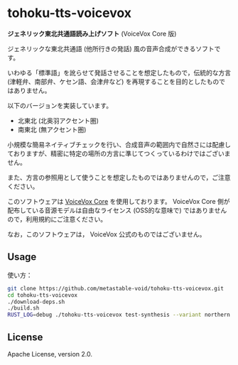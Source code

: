 # tohoku-tts-voicevox

**ジェネリック東北共通語読み上げソフト** (VoiceVox Core 版)

ジェネリックな東北共通語 (他所行きの発話) 風の音声合成ができるソフトです。

いわゆる「標準語」を訛らせて発話させることを想定したもので，伝統的な方言 (津軽弁、南部弁、ケセン語、会津弁など) を再現することを目的としたものではありません。

以下のバージョンを実装しています。

- 北東北 (北奥羽アクセント圏)
- 南東北 (無アクセント圏)

小規模な簡易ネイティブチェックを行い、合成音声の範囲内で自然さには配慮しておりますが、精密に特定の場所の方言に準じてつくっているわけではございません。

また、方言の参照用として使うことを想定したものではありませんので，ご注意ください。

このソフトウェアは [VoiceVox Core](https://github.com/VOICEVOX/voicevox_core) を使用しております。
VoiceVox Core 側が配布している音源モデルは自由なライセンス (OSS的な意味で) ではありませんので，利用規約にご注意ください。

なお，このソフトウェアは， VoiceVox 公式のものではございません。

## Usage

使い方：

```bash
git clone https://github.com/metastable-void/tohoku-tts-voicevox.git
cd tohoku-tts-voicevox
./download-deps.sh
./build.sh
RUST_LOG=debug ./tohoku-tts-voicevox test-synthesis --variant northern --pitch-offset=-2 --speak-sample-text | ffplay -i -
```

## License

Apache License, version 2.0.
